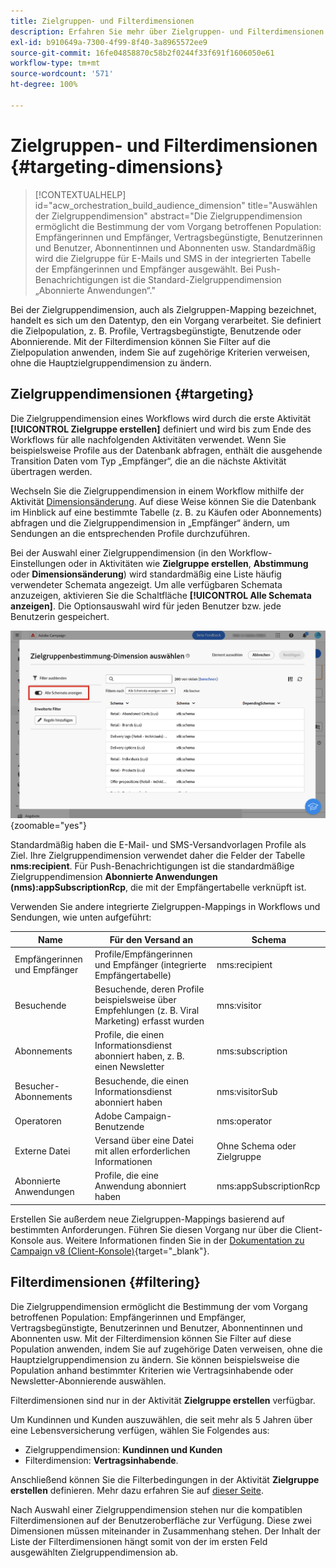 ```yaml
---
title: Zielgruppen- und Filterdimensionen
description: Erfahren Sie mehr über Zielgruppen- und Filterdimensionen in der Adobe Campaign Web-Benutzeroberfläche
exl-id: b910649a-7300-4f99-8f40-3a8965572ee9
source-git-commit: 16fe04858870c58b2f0244f33f691f1606050e61
workflow-type: tm+mt
source-wordcount: '571'
ht-degree: 100%

---
```


# Zielgruppen- und Filterdimensionen {#targeting-dimensions}

>[!CONTEXTUALHELP]
>id="acw_orchestration_build_audience_dimension"
>title="Auswählen der Zielgruppendimension"
>abstract="Die Zielgruppendimension ermöglicht die Bestimmung der vom Vorgang betroffenen Population: Empfängerinnen und Empfänger, Vertragsbegünstigte, Benutzerinnen und Benutzer, Abonnentinnen und Abonnenten usw. Standardmäßig wird die Zielgruppe für E-Mails und SMS in der integrierten Tabelle der Empfängerinnen und Empfänger ausgewählt. Bei Push-Benachrichtigungen ist die Standard-Zielgruppendimension „Abonnierte Anwendungen“."

Bei der Zielgruppendimension, auch als Zielgruppen-Mapping bezeichnet, handelt es sich um den Datentyp, den ein Vorgang verarbeitet. Sie definiert die Zielpopulation, z. B. Profile, Vertragsbegünstigte, Benutzende oder Abonnierende. Mit der Filterdimension können Sie Filter auf die Zielpopulation anwenden, indem Sie auf zugehörige Kriterien verweisen, ohne die Hauptzielgruppendimension zu ändern.

## Zielgruppendimensionen {#targeting}

Die Zielgruppendimension eines Workflows wird durch die erste Aktivität **[!UICONTROL Zielgruppe erstellen]** definiert und wird bis zum Ende des Workflows für alle nachfolgenden Aktivitäten verwendet. Wenn Sie beispielsweise Profile aus der Datenbank abfragen, enthält die ausgehende Transition Daten vom Typ „Empfänger“, die an die nächste Aktivität übertragen werden.

Wechseln Sie die Zielgruppendimension in einem Workflow mithilfe der Aktivität [Dimensionsänderung](../workflows/activities/change-dimension.md). Auf diese Weise können Sie die Datenbank im Hinblick auf eine bestimmte Tabelle (z. B. zu Käufen oder Abonnements) abfragen und die Zielgruppendimension in „Empfänger“ ändern, um Sendungen an die entsprechenden Profile durchzuführen.

Bei der Auswahl einer Zielgruppendimension (in den Workflow-Einstellungen oder in Aktivitäten wie **Zielgruppe erstellen**, **Abstimmung** oder **Dimensionsänderung**) wird standardmäßig eine Liste häufig verwendeter Schemata angezeigt. Um alle verfügbaren Schemata anzuzeigen, aktivieren Sie die Schaltfläche **[!UICONTROL Alle Schemata anzeigen]**. Die Optionsauswahl wird für jeden Benutzer bzw. jede Benutzerin gespeichert.

![Screenshot der Zielgruppendimension-Benutzeroberfläche mit aktivierter Schaltfläche „Alle Schemata anzeigen“](assets/targeting-dimension-show-all.png){zoomable="yes"}

Standardmäßig haben die E-Mail- und SMS-Versandvorlagen Profile als Ziel. Ihre Zielgruppendimension verwendet daher die Felder der Tabelle **nms:recipient**. Für Push-Benachrichtigungen ist die standardmäßige Zielgruppendimension **Abonnierte Anwendungen (nms):appSubscriptionRcp**, die mit der Empfängertabelle verknüpft ist.

Verwenden Sie andere integrierte Zielgruppen-Mappings in Workflows und Sendungen, wie unten aufgeführt:

| Name | Für den Versand an | Schema |
|-----------------------|-------------------------------------------------------|-------------------------|
| Empfängerinnen und Empfänger | Profile/Empfängerinnen und Empfänger (integrierte Empfängertabelle) | nms:recipient |
| Besuchende | Besuchende, deren Profile beispielsweise über Empfehlungen (z. B. Viral Marketing) erfasst wurden | mns:visitor |
| Abonnements     | Profile, die einen Informationsdienst abonniert haben, z. B. einen Newsletter | nms:subscription |
| Besucher-Abonnements | Besuchende, die einen Informationsdienst abonniert haben | nms:visitorSub |
| Operatoren | Adobe Campaign-Benutzende | nms:operator |
| Externe Datei | Versand über eine Datei mit allen erforderlichen Informationen | Ohne Schema oder Zielgruppe |
| Abonnierte Anwendungen | Profile, die eine Anwendung abonniert haben | nms:appSubscriptionRcp |

Erstellen Sie außerdem neue Zielgruppen-Mappings basierend auf bestimmten Anforderungen. Führen Sie diesen Vorgang nur über die Client-Konsole aus. Weitere Informationen finden Sie in der [Dokumentation zu Campaign v8 (Client-Konsole)](https://experienceleague.adobe.com/docs/campaign/campaign-v8/audience/add-profiles/target-mappings.html?lang=de#new-mapping){target="_blank"}.

## Filterdimensionen {#filtering}

Die Zielgruppendimension ermöglicht die Bestimmung der vom Vorgang betroffenen Population: Empfängerinnen und Empfänger, Vertragsbegünstigte, Benutzerinnen und Benutzer, Abonnentinnen und Abonnenten usw. Mit der Filterdimension können Sie Filter auf diese Population anwenden, indem Sie auf zugehörige Daten verweisen, ohne die Hauptzielgruppendimension zu ändern. Sie können beispielsweise die Population anhand bestimmter Kriterien wie Vertragsinhabende oder Newsletter-Abonnierende auswählen.

Filterdimensionen sind nur in der Aktivität **Zielgruppe erstellen** verfügbar.

Um Kundinnen und Kunden auszuwählen, die seit mehr als 5 Jahren über eine Lebensversicherung verfügen, wählen Sie Folgendes aus:

* Zielgruppendimension: **Kundinnen und Kunden**
* Filterdimension: **Vertragsinhabende**.

Anschließend können Sie die Filterbedingungen in der Aktivität **Zielgruppe erstellen** definieren. Mehr dazu erfahren Sie auf [dieser Seite](../workflows/activities/build-audience.md).

Nach Auswahl einer Zielgruppendimension stehen nur die kompatiblen Filterdimensionen auf der Benutzeroberfläche zur Verfügung. Diese zwei Dimensionen müssen miteinander in Zusammenhang stehen. Der Inhalt der Liste der Filterdimensionen hängt somit von der im ersten Feld ausgewählten Zielgruppendimension ab.
